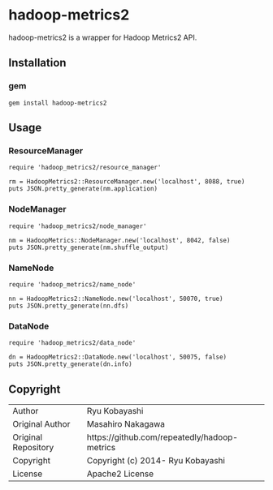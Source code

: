 # hadoop-metrics2

hadoop-metrics2 is a wrapper for Hadoop Metrics2 API.

## Installation

### gem

```
gem install hadoop-metrics2
```

## Usage

### ResourceManager

```
require 'hadoop_metrics2/resource_manager'

rm = HadoopMetrics2::ResourceManager.new('localhost', 8088, true)
puts JSON.pretty_generate(nm.application)
```

### NodeManager

```
require 'hadoop_metrics2/node_manager'

nm = HadoopMetrics::NodeManager.new('localhost', 8042, false)
puts JSON.pretty_generate(nm.shuffle_output)
```

### NameNode

```
require 'hadoop_metrics2/name_node'

nn = HadoopMetrics2::NameNode.new('localhost', 50070, true)
puts JSON.pretty_generate(nn.dfs)
```

### DataNode

```
require 'hadoop_metrics2/data_node'

dn = HadoopMetrics2::DataNode.new('localhost', 50075, false)
puts JSON.pretty_generate(dn.info)
```

## Copyright

<table>
  <tr>
    <td>Author</td><td>Ryu Kobayashi <beter.max@gmail.com></td>
  </tr>
  <tr>
    <td>Original Author</td><td>Masahiro Nakagawa <repeatedly@gmail.com></td>
  </tr>
  <tr>
    <td>Original Repository</td><td>https://github.com/repeatedly/hadoop-metrics</td>
  </tr>
  <tr>
    <td>Copyright</td><td>Copyright (c) 2014- Ryu Kobayashi</td>
  </tr>
  <tr>
    <td>License</td><td>Apache2 License</td>
  </tr>
</table>
